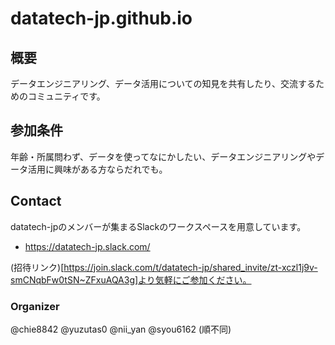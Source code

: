 # datatech-jp.github.io

## 概要
データエンジニアリング、データ活用についての知見を共有したり、交流するためのコミュニティです。

## 参加条件
年齢・所属問わず、データを使ってなにかしたい、データエンジニアリングやデータ活用に興味がある方ならだれでも。

## Contact
datatech-jpのメンバーが集まるSlackのワークスペースを用意しています。

- https://datatech-jp.slack.com/

(招待リンク)[https://join.slack.com/t/datatech-jp/shared_invite/zt-xczl1j9v-smCNqbFw0tSN~ZFxuAQA3g]より気軽にご参加ください。

### Organizer
@chie8842 @yuzutas0 @nii_yan @syou6162 (順不同)
